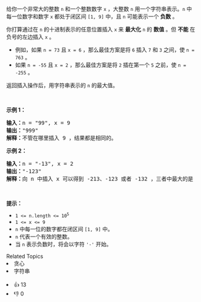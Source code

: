 <p>给你一个非常大的整数 <code>n</code> 和一个整数数字 <code>x</code> ，大整数 <code>n</code>&nbsp;用一个字符串表示。<code>n</code> 中每一位数字和数字 <code>x</code> 都处于闭区间 <code>[1, 9]</code> 中，且 <code>n</code> 可能表示一个 <strong>负数</strong> 。</p>

<p>你打算通过在 <code>n</code> 的十进制表示的任意位置插入 <code>x</code> 来 <strong>最大化</strong> <code>n</code> 的 <strong>数值</strong> ​​​​​​。但 <strong>不能</strong> 在负号的左边插入 <code>x</code> 。</p>

<ul> 
 <li>例如，如果 <code>n = 73</code> 且 <code>x = 6</code> ，那么最佳方案是将 <code>6</code> 插入 <code>7</code> 和 <code>3</code> 之间，使 <code>n = 763</code> 。</li> 
 <li>如果 <code>n = -55</code> 且 <code>x = 2</code> ，那么最佳方案是将 <code>2</code> 插在第一个 <code>5</code> 之前，使 <code>n = -255</code> 。</li> 
</ul>

<p>返回插入操作后，用字符串表示的&nbsp;<code>n</code> 的最大值。</p>

<p>&nbsp;</p>

<p><strong>示例 1：</strong></p>

<pre>
<strong>输入：</strong>n = "99", x = 9
<strong>输出：</strong>"999"
<strong>解释：</strong>不管在哪里插入 9 ，结果都是相同的。
</pre>

<p><strong>示例 2：</strong></p>

<pre>
<strong>输入：</strong>n = "-13", x = 2
<strong>输出：</strong>"-123"
<strong>解释：</strong>向 n 中插入 x 可以得到 -213、-123 或者 -132 ，三者中最大的是 -123 。
</pre>

<p>&nbsp;</p>

<p><strong>提示：</strong></p>

<ul> 
 <li><code>1 &lt;= n.length &lt;= 10<sup>5</sup></code></li> 
 <li><code>1 &lt;= x &lt;= 9</code></li> 
 <li><code>n</code>​​​ 中每一位的数字都在闭区间 <code>[1, 9]</code> 中。</li> 
 <li><code>n</code>&nbsp;代表一个有效的整数。</li> 
 <li>当 <code>n</code> 表示负数时，将会以字符 <code>'-'</code> 开始。</li> 
</ul>

<div><div>Related Topics</div><div><li>贪心</li><li>字符串</li></div></div><br><div><li>👍 13</li><li>👎 0</li></div>